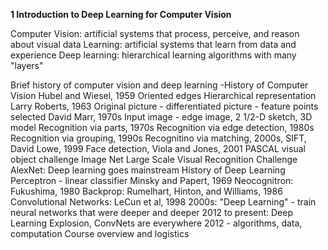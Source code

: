 **1 Introduction to Deep Learning for Computer Vision**

Computer Vision: artificial systems that process, perceive, and reason about visual data
Learning: artificial systems that learn from data and experience
Deep learning: hierarchical learning algorithms with many "layers"

Brief history of computer vision and deep learning
	-History of Computer Vision
		Hubel and Wiesel, 1959
			Oriented edges
			Hierarchical representation
		Larry Roberts, 1963
			Original picture - differentiated picture - feature points selected
		David Marr, 1970s
			Input image - edge image, 2 1/2-D sketch, 3D model
		Recognition via parts, 1970s
		Recognition via edge detection, 1980s
		Recognition via grouping, 1990s
		Recognitino via matching, 2000s, SIFT, David Lowe, 1999
		Face detection, Viola and Jones, 2001
		PASCAL visual object challenge
		Image Net Large Scale Visual Recognition Challenge
		AlexNet: Deep learning goes mainstream
	History of Deep Learning
		Perceptron - linear classifier
		Minsky and Papert, 1969
		Neocognitron: Fukushima, 1980
		Backprop: Rumelhart, Hinton, and Williams, 1986
		Convolutional Networks: LeCun et al, 1998
		2000s: "Deep Learning" - train neural networks that were deeper and deeper
	2012 to present: Deep Learning Explosion, ConvNets are everywhere
	2012 - algorithms, data, computation
Course overview and logistics